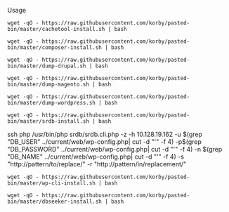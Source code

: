 Usage

```shell
wget -qO - https://raw.githubusercontent.com/korby/pasted-bin/master/cachetool-install.sh | bash
```
```shell
wget -qO - https://raw.githubusercontent.com/korby/pasted-bin/master/composer-install.sh | bash
```
```shell
wget -qO - https://raw.githubusercontent.com/korby/pasted-bin/master/dump-drupal.sh | bash
```
```shell
wget -qO - https://raw.githubusercontent.com/korby/pasted-bin/master/dump-magento.sh | bash
```
```shell
wget -qO - https://raw.githubusercontent.com/korby/pasted-bin/master/dump-wordpress.sh | bash
```
```shell
wget -qO - https://raw.githubusercontent.com/korby/pasted-bin/master/srdb-install.sh | bash
```
ssh php /usr/bin/php srdb/srdb.cli.php -z -h 10.128.19.162 -u $(grep "DB_USER" ../current/web/wp-config.php| cut -d "'" -f 4) -p$(grep "DB_PASSWORD" ../current/web/wp-config.php| cut -d "'" -f 4) -n $(grep "DB_NAME" ../current/web/wp-config.php| cut -d "'" -f 4) -s "http://pattern/to/replace/" -r "http://pattern/in/replacement/"
```shell
wget -qO - https://raw.githubusercontent.com/korby/pasted-bin/master/wp-cli-install.sh | bash
```
```shell
wget -qO - https://raw.githubusercontent.com/korby/pasted-bin/master/dbseeker-install.sh | bash
```
